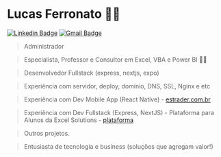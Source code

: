 # Lucas Ferronato :man_technologist:
[![Linkedin Badge](https://img.shields.io/badge/-LinkedIn-blue?style=for-the-badge&logo=Linkedin&logoColor=white&link=https://www.linkedin.com/in/lucasferronato/)](https://www.linkedin.com/in/lucasferronato/)
[![Gmail Badge](https://img.shields.io/badge/-Gmail-c14438?style=for-the-badge&logo=Gmail&logoColor=white&link=mailto:lucas.fe.pelle@gmail.com)](mailto:lucas.fe.pelle@gmail.com)

> Administrador

> Especialista, Professor e Consultor em Excel, VBA e Power BI 💚💛

> Desenvolvedor Fullstack (express, nextjs, expo)

> Experiência com servidor, deploy, domínio, DNS, SSL, Nginx e etc

> Experiência com Dev Mobile App (React Native) - [estrader.com.br](https://estrader.com.br)

> Experiência com Dev Fullstack (Express, NextJS) - Plataforma para Alunos da Excel Solutions - [plataforma](https://essap.excelsolutions.com.br)

> Outros projetos.

> Entusiasta de tecnologia e business (soluções que agregam valor!)

<!--
**LFerronato/lferronato** is a ✨ _special_ ✨ repository because its `README.md` (this file) appears on your GitHub profile.

Here are some ideas to get you started:

- 🔭 I’m currently working on ...
- 🌱 I’m currently learning ...
- 👯 I’m looking to collaborate on ...
- 🤔 I’m looking for help with ...
- 💬 Ask me about ...
- 📫 How to reach me: ...
- 😄 Pronouns: ...
- ⚡ Fun fact: ...
-->

